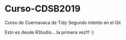 # Curso-CDSB2019
Curso de Cuernavaca de Tidy
Segundo intento en el Git

Esto es desde RStudio... la primera vez!!! :)